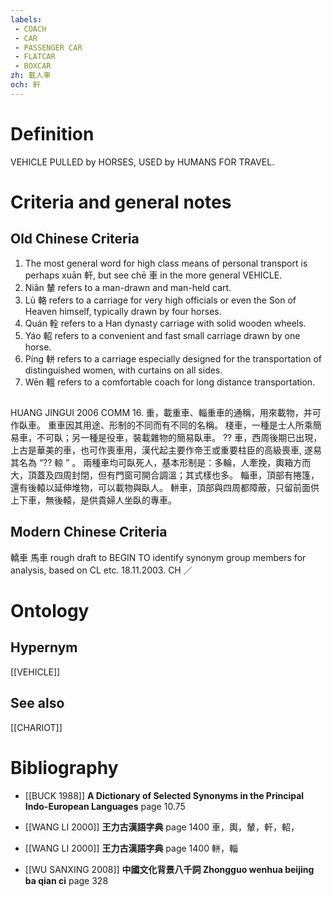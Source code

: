 ```yaml
---
labels: 
 - COACH
 - CAR
 - PASSENGER CAR
 - FLATCAR
 - BOXCAR
zh: 載人車
och: 軒
---
```


# Definition
VEHICLE PULLED by HORSES, USED by HUMANS FOR TRAVEL.
# Criteria and general notes
## Old Chinese Criteria
1. The most general word for high class means of personal transport is perhaps xuān 軒, but see chē 車 in the more general VEHICLE.
2. Niǎn 輦 refers to a man-drawn and man-held cart.
3. Lù 輅 refers to a carriage for very high officials or even the Son of Heaven himself, typically drawn by four horses.
4. Quán 輇 refers to a Han dynasty carriage with solid wooden wheels.
5. Yáo 軺 refers to a convenient and fast small carriage drawn by one horse.
6. Píng 軿 refers to a carriage especially designed for the transportation of distinguished women, with curtains on all sides.
7. Wēn 轀 refers to a comfortable coach for long distance transportation.
## 
HUANG JINGUI 2006
COMM 16. 重，載重車、輜重車的通稱，用來載物，并可作臥車。
重車因其用途、形制的不同而有不同的名稱。
棧車，一種是士人所乘簡易車，不可臥；另一種是役車，裝載雜物的簡易臥車。
?? 車，西周後期已出現，上古是華美的車，也可作喪車用，漢代起主要作帝王或重要柱臣的高級喪車, 遂易其名為 “?? 輬 ” 。
兩種車均可臥死人，基本形制是：多輪，人牽挽，輿箱方而大，頂蓋及四周封閉，但有門窗可開合調溫；其式樣也多。
輜車，頂部有捲篷，還有後轅以延伸堆物，可以載物與臥人。
軿車，頂部與四周都障蔽，只留前面供上下車，無後轅，是供貴婦人坐臥的專車。
## Modern Chinese Criteria
轎車
馬車
rough draft to BEGIN TO identify synonym group members for analysis, based on CL etc. 18.11.2003. CH ／
# Ontology

## Hypernym
[[VEHICLE]]
## See also
[[CHARIOT]]
# Bibliography
- [[BUCK 1988]]
**A Dictionary of Selected Synonyms in the Principal Indo-European Languages** page 10.75

- [[WANG LI 2000]]
**王力古漢語字典** page 1400
車，輿，輦，軒，軺，
- [[WANG LI 2000]]
**王力古漢語字典** page 1400
軿，輜
- [[WU SANXING 2008]]
**中國文化背景八千詞 Zhongguo wenhua beijing ba qian ci** page 328
